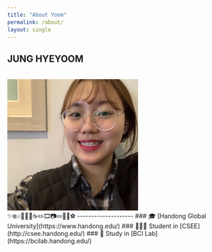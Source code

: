 ```yaml
---
title: "About Yoom"
permalink: /about/
layout: single
---
```


## JUNG HYEYOOM
<br />
<img src="/assets/images/yoom2.jpeg" width="300px" height="300px" alt="hyeyoom"></img>
<br/>
✨❄️🎶💙🎱🍓☕️✏️🎞📷💤🐶🌙⚽️
--------------------
### 🎓 [Handong Global University](https://www.handong.edu/)
### 👩🏻‍💻 Student in [CSEE](http://csee.handong.edu/)
### 🔬 Study in [BCI Lab](https://bcilab.handong.edu/)
